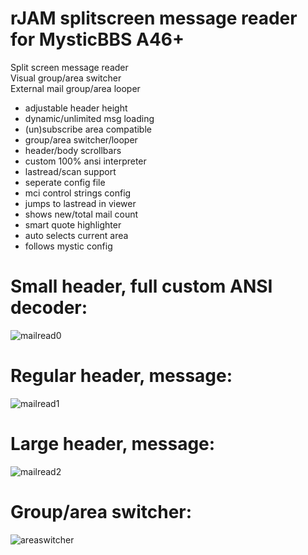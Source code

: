 # rJAM splitscreen message reader for MysticBBS A46+ 

Split screen message reader     
Visual group/area switcher      
External mail group/area looper 
                                
* adjustable header height      
* dynamic/unlimited msg loading 
* (un)subscribe area compatible 
* group/area switcher/looper    
* header/body scrollbars        
* custom 100% ansi interpreter  
* lastread/scan support         
* seperate config file          
* mci control strings config    
* jumps to lastread in viewer   
* shows new/total mail count    
* smart quote highlighter       
* auto selects current area     
* follows mystic config      


# Small header, full custom ANSI decoder:

![mailread0](https://user-images.githubusercontent.com/472432/151710794-e1203d0a-a1b8-423f-bcae-49fa12922e55.JPG)


# Regular header, message:

![mailread1](https://user-images.githubusercontent.com/472432/151710803-81bbd59c-85cf-4309-921c-508ccaf8637e.JPG)


# Large header, message:

![mailread2](https://user-images.githubusercontent.com/472432/151710804-0612c0ef-9b8a-4fc2-8a17-91d5eba0db8b.JPG)


# Group/area switcher:

![areaswitcher](https://user-images.githubusercontent.com/472432/151710814-b991f3c1-307e-4197-a2ab-099bb10418f1.JPG)
